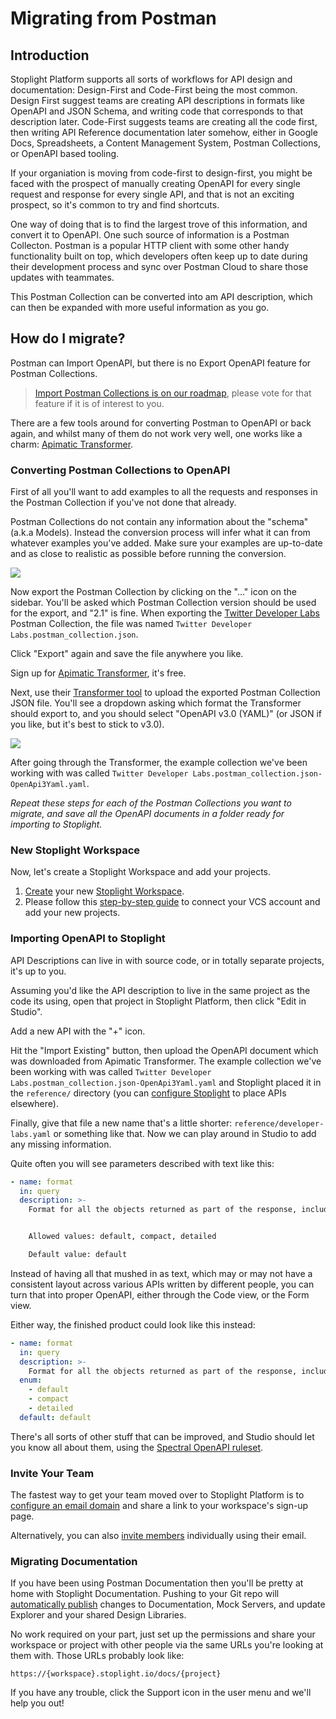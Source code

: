 # Migrating from Postman

## Introduction

Stoplight Platform supports all sorts of workflows for API design and documentation: Design-First and Code-First being the most common. Design First suggest teams are creating API descriptions in formats like OpenAPI and JSON Schema, and writing code that corresponds to that description later. Code-First suggests teams are creating all the code first, then writing API Reference documentation later somehow, either in Google Docs, Spreadsheets, a Content Management System, Postman Collections, or OpenAPI based tooling.

If your organiation is moving from code-first to design-first, you might be faced with the prospect of manually creating OpenAPI for every single request and response for every single API, and that is not an exciting prospect, so it's common to try and find shortcuts.

One way of doing that is to find the largest trove of this information, and convert it to OpenAPI. One such source of information is a Postman Collecton. Postman is a popular HTTP client with some other handy functionality built on top, which developers often keep up to date during their development process and sync over Postman Cloud to share those updates with teammates.

This Postman Collection can be converted into am API description, which can then be expanded with more useful information as you go.

## How do I migrate?

Postman can Import OpenAPI, but there is no Export OpenAPI feature for Postman Collections.

> [Import Postman Collections is on our roadmap](https://roadmap.stoplight.io/c/48-support-for-postman-collections), please vote for that feature if it is of interest to you.

There are a few tools around for converting Postman to OpenAPI or back again, and whilst many of them do not work very well, one works like a charm: [Apimatic Transformer](https://www.apimatic.io/transformer/).

### Converting Postman Collections to OpenAPI

First of all you'll want to add examples to all the requests and responses in the Postman Collection if you've not done that already.

Postman Collections do not contain any information about the "schema" (a.k.a Models). Instead the conversion process will infer what it can from whatever examples you've added. Make sure your examples are up-to-date and as close to realistic as possible before running the conversion.

![](../assets/images/postman-export.png)

Now export the Postman Collection by clicking on the "..." icon on the sidebar. You'll be asked which Postman Collection version should be used for the export, and "2.1" is fine. When exporting the [Twitter Developer Labs](https://developer.twitter.com/en/docs/labs/overview/introduction) Postman Collection, the file was named `Twitter Developer Labs.postman_collection.json`.

Click "Export" again and save the file anywhere you like.

Sign up for [Apimatic Transformer](https://www.apimatic.io/transformer/), it's free.

Next, use their [Transformer tool](https://www.apimatic.io/dashboard?modal=transform) to upload the exported Postman Collection JSON file. You'll see a dropdown asking which format the Transformer should export to, and you should select "OpenAPI v3.0 (YAML)" (or JSON if you like, but it's best to stick to v3.0).

![](../assets/images/transformer.png)

After going through the Transformer, the example collection we've been working with was called `Twitter Developer Labs.postman_collection.json-OpenApi3Yaml.yaml`.

_Repeat these steps for each of the Postman Collections you want to migrate, and save all the OpenAPI documents in a folder ready for importing to Stoplight._

### New Stoplight Workspace

Now, let's create a Stoplight Workspace and add your projects.

1. [Create](https://stoplight.io/welcome/create) your new [Stoplight Workspace](../2.-workspaces/a.creating-a-workspace.md).
2. Please follow this [step-by-step guide](../1.-quickstarts/add-projects-quickstart.md#connect-an-existing-git-project) to connect your VCS account and add your new projects.

### Importing OpenAPI to Stoplight

API Descriptions can live in with source code, or in totally separate projects, it's up to you.

Assuming you'd like the API description to live in the same project as the code its using, open that project in Stoplight Platform, then click "Edit in Studio".

Add a new API with the "+" icon.

Hit the "Import Existing" button, then upload the OpenAPI document which was downloaded from Apimatic Transformer. The example collection we've been working with was called `Twitter Developer Labs.postman_collection.json-OpenApi3Yaml.yaml` and Stoplight placed it in the `reference/` directory (you can [configure Stoplight](../2.-workspaces/c.config.md) to place APIs elsewhere).

Finally, give that file a new name that's a little shorter: `reference/developer-labs.yaml` or something like that. Now we can play around in Studio to add any missing information.

Quite often you will see parameters described with text like this:

```yaml
- name: format
  in: query
  description: >-
    Format for all the objects returned as part of the response, including expansions.


    Allowed values: default, compact, detailed

    Default value: default
```

Instead of having all that mushed in as text, which may or may not have a consistent layout across various APIs written by different people, you can turn that into proper OpenAPI, either through the Code view, or the Form view.

Either way, the finished product could look like this instead:

```yaml
- name: format
  in: query
  description: >-
    Format for all the objects returned as part of the response, including expansions.
  enum:
    - default
    - compact
    - detailed
  default: default
```

There's all sorts of other stuff that can be improved, and Studio should let you know all about them, using the [Spectral OpenAPI ruleset](https://meta.stoplight.io/docs/spectral/docs/reference/openapi-rules.md).

### Invite Your Team

The fastest way to get your team moved over to Stoplight Platform is to [configure an email domain](../2.-workspaces/d.inviting-your-team.md#make-your-workspace-discoverable) and share a link to your workspace's sign-up page.

Alternatively, you can also [invite members](../2.-workspaces/d.inviting-your-team.md) individually using their email.

### Migrating Documentation

If you have been using Postman Documentation then you'll be pretty at home with Stoplight Documentation. Pushing to your Git repo will [automatically publish](../2.-workspaces/g.automating-publishing.md) changes to Documentation, Mock Servers, and update Explorer and your shared Design Libraries.

No work required on your part, just set up the permissions and share your workspace or project with other people via the same URLs you're looking at them with. Those URLs probably look like:

```
https://{workspace}.stoplight.io/docs/{project}
```

If you have any trouble, click the Support icon in the user menu and we'll help you out!
